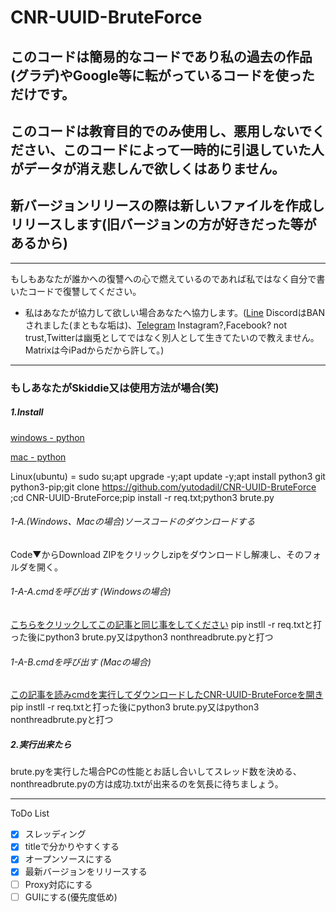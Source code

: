 # CNR-UUID-BruteForce
## このコードは簡易的なコードであり私の過去の作品(グラデ)やGoogle等に転がっているコードを使っただけです。
## このコードは教育目的でのみ使用し、悪用しないでください、このコードによって一時的に引退していた人がデータが消え悲しんで欲しくはありません。
## 新バージョンリリースの際は新しいファイルを作成しリリースします(旧バージョンの方が好きだった等があるから)
---
もしもあなたが誰かへの復讐への心で燃えているのであれば私ではなく自分で書いたコードで復讐してください。
 - 私はあなたが協力して欲しい場合あなたへ協力します。([Line](https://lin.ee/QzHo54r) DiscordはBANされました(まともな垢は)、[Telegram](https://t.me/helloiamanon) Instagram?,Facebook? not trust,Twitterは幽兎としてではなく別人として生きてたいので教えません。 Matrixは今iPadからだから許して。)
---
### もしあなたがSkiddie又は使用方法が場合(笑)
##### 1.Install 

[windows - python](https://www.python.org/ftp/python/3.10.4/python-3.10.4-amd64.exe) 

[mac - python](https://www.python.org/ftp/python/3.10.4/python-3.10.4-macos11.pkg) 

Linux(ubuntu) = sudo su;apt upgrade -y;apt update -y;apt install python3 git python3-pip;git clone https://github.com/yutodadil/CNR-UUID-BruteForce ;cd CNR-UUID-BruteForce;pip install -r req.txt;python3 brute.py

###### 1-A.(Windows、Macの場合)ソースコードのダウンロードする 

Code▼からDownload ZIPをクリックしzipをダウンロードし解凍し、そのフォルダを開く。

###### 1-A-A.cmdを呼び出す (Windowsの場合)　

[こちらをクリックしてこの記事と同じ事をしてください](https://win.just4fun.biz/?%E3%82%B3%E3%83%9E%E3%83%B3%E3%83%89%E3%83%97%E3%83%AD%E3%83%B3%E3%83%97%E3%83%88/%E8%A6%8B%E3%81%A6%E3%81%84%E3%82%8B%E3%83%95%E3%82%A9%E3%83%AB%E3%83%80%E3%81%AB%E7%B4%A0%E6%97%A9%E3%81%8F%E3%82%B3%E3%83%9E%E3%83%B3%E3%83%89%E3%83%97%E3%83%AD%E3%83%B3%E3%83%97%E3%83%88%E3%82%92%E8%B5%B7%E5%8B%95%E3%81%99%E3%82%8B%E6%96%B9%E6%B3%95) pip instll -r req.txtと打った後にpython3 brute.py又はpython3 nonthreadbrute.pyと打つ

###### 1-A-B.cmdを呼び出す (Macの場合) 

[この記事を読みcmdを実行してダウンロードしたCNR-UUID-BruteForceを開き](https://www.wikihow.jp/Mac%E3%81%A7%E3%82%B3%E3%83%9E%E3%83%B3%E3%83%89%E3%83%A9%E3%82%A4%E3%83%B3%E3%82%92%E8%B5%B7%E5%8B%95%E3%81%99%E3%82%8B)pip instll -r req.txtと打った後にpython3 brute.py又はpython3 nonthreadbrute.pyと打つ

##### 2.実行出来たら

brute.pyを実行した場合PCの性能とお話し合いしてスレッド数を決める、nonthreadbrute.pyの方は成功.txtが出来るのを気長に待ちましょう。

---
ToDo List
- [x] スレッディング
- [x] titleで分かりやすくする
- [x] オープンソースにする
- [x] 最新バージョンをリリースする
- [ ] Proxy対応にする
- [ ] GUIにする(優先度低め)
